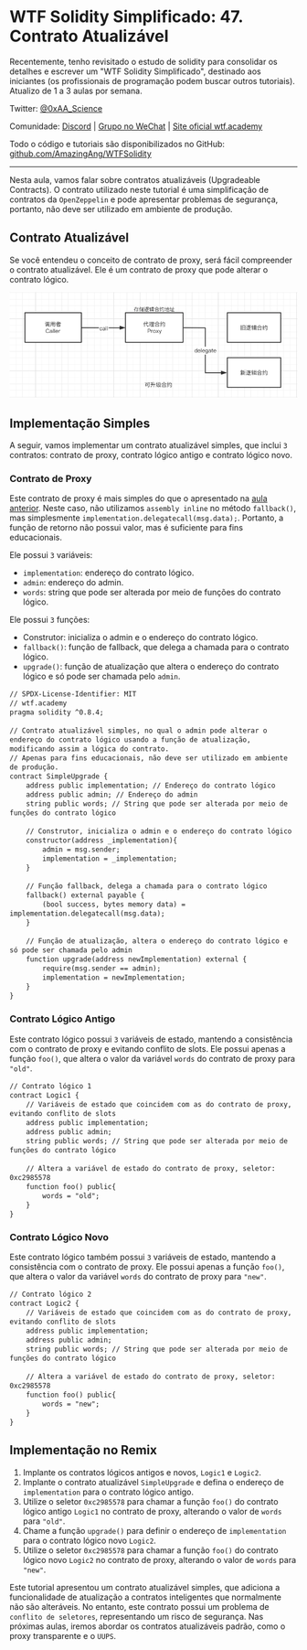 # WTF Solidity Simplificado: 47. Contrato Atualizável

Recentemente, tenho revisitado o estudo de solidity para consolidar os detalhes e escrever um "WTF Solidity Simplificado", destinado aos iniciantes (os profissionais de programação podem buscar outros tutoriais). Atualizo de 1 a 3 aulas por semana.

Twitter: [@0xAA_Science](https://twitter.com/0xAA_Science)

Comunidade: [Discord](https://discord.gg/5akcruXrsk) | [Grupo no WeChat](https://docs.google.com/forms/d/e/1FAIpQLSe4KGT8Sh6sJ7hedQRuIYirOoZK_85miz3dw7vA1-YjodgJ-A/viewform?usp=sf_link) | [Site oficial wtf.academy](https://wtf.academy)

Todo o código e tutoriais são disponibilizados no GitHub: [github.com/AmazingAng/WTFSolidity](https://github.com/AmazingAng/WTF-Solidity)

-----

Nesta aula, vamos falar sobre contratos atualizáveis (Upgradeable Contracts). O contrato utilizado neste tutorial é uma simplificação de contratos da `OpenZeppelin` e pode apresentar problemas de segurança, portanto, não deve ser utilizado em ambiente de produção.

## Contrato Atualizável

Se você entendeu o conceito de contrato de proxy, será fácil compreender o contrato atualizável. Ele é um contrato de proxy que pode alterar o contrato lógico.

![](./img/47-1.png)

## Implementação Simples

A seguir, vamos implementar um contrato atualizável simples, que inclui `3` contratos: contrato de proxy, contrato lógico antigo e contrato lógico novo.

### Contrato de Proxy

Este contrato de proxy é mais simples do que o apresentado na [aula anterior](../46_ProxyContract/readme_pt-br.md). Neste caso, não utilizamos `assembly inline` no método `fallback()`, mas simplesmente `implementation.delegatecall(msg.data);`. Portanto, a função de retorno não possui valor, mas é suficiente para fins educacionais.

Ele possui `3` variáveis:
- `implementation`: endereço do contrato lógico.
- `admin`: endereço do admin.
- `words`: string que pode ser alterada por meio de funções do contrato lógico.

Ele possui `3` funções:

- Construtor: inicializa o admin e o endereço do contrato lógico.
- `fallback()`: função de fallback, que delega a chamada para o contrato lógico.
- `upgrade()`: função de atualização que altera o endereço do contrato lógico e só pode ser chamada pelo `admin`.

```solidity
// SPDX-License-Identifier: MIT
// wtf.academy
pragma solidity ^0.8.4;

// Contrato atualizável simples, no qual o admin pode alterar o endereço do contrato lógico usando a função de atualização, modificando assim a lógica do contrato.
// Apenas para fins educacionais, não deve ser utilizado em ambiente de produção. 
contract SimpleUpgrade {
    address public implementation; // Endereço do contrato lógico
    address public admin; // Endereço do admin
    string public words; // String que pode ser alterada por meio de funções do contrato lógico

    // Construtor, inicializa o admin e o endereço do contrato lógico
    constructor(address _implementation){
        admin = msg.sender;
        implementation = _implementation;
    }

    // Função fallback, delega a chamada para o contrato lógico
    fallback() external payable {
        (bool success, bytes memory data) = implementation.delegatecall(msg.data);
    }

    // Função de atualização, altera o endereço do contrato lógico e só pode ser chamada pelo admin
    function upgrade(address newImplementation) external {
        require(msg.sender == admin);
        implementation = newImplementation;
    }
}
```

### Contrato Lógico Antigo

Este contrato lógico possui `3` variáveis de estado, mantendo a consistência com o contrato de proxy e evitando conflito de slots. Ele possui apenas a função `foo()`, que altera o valor da variável `words` do contrato de proxy para `"old"`.

```solidity
// Contrato lógico 1
contract Logic1 {
    // Variáveis de estado que coincidem com as do contrato de proxy, evitando conflito de slots
    address public implementation;
    address public admin;
    string public words; // String que pode ser alterada por meio de funções do contrato lógico

    // Altera a variável de estado do contrato de proxy, seletor: 0xc2985578
    function foo() public{
        words = "old";
    }
}
```

### Contrato Lógico Novo

Este contrato lógico também possui `3` variáveis de estado, mantendo a consistência com o contrato de proxy. Ele possui apenas a função `foo()`, que altera o valor da variável `words` do contrato de proxy para `"new"`.

```solidity
// Contrato lógico 2
contract Logic2 {
    // Variáveis de estado que coincidem com as do contrato de proxy, evitando conflito de slots
    address public implementation;
    address public admin;
    string public words; // String que pode ser alterada por meio de funções do contrato lógico

    // Altera a variável de estado do contrato de proxy, seletor: 0xc2985578
    function foo() public{
        words = "new";
    }
}
```

## Implementação no Remix

1. Implante os contratos lógicos antigos e novos, `Logic1` e `Logic2`.
2. Implante o contrato atualizável `SimpleUpgrade` e defina o endereço de `implementation` para o contrato lógico antigo.
3. Utilize o seletor `0xc2985578` para chamar a função `foo()` do contrato lógico antigo `Logic1` no contrato de proxy, alterando o valor de `words` para `"old"`.
4. Chame a função `upgrade()` para definir o endereço de `implementation` para o contrato lógico novo `Logic2`.
5. Utilize o seletor `0xc2985578` para chamar a função `foo()` do contrato lógico novo `Logic2` no contrato de proxy, alterando o valor de `words` para `"new"`.

Este tutorial apresentou um contrato atualizável simples, que adiciona a funcionalidade de atualização a contratos inteligentes que normalmente não são alteráveis. No entanto, este contrato possui um problema de `conflito de seletores`, representando um risco de segurança. Nas próximas aulas, iremos abordar os contratos atualizáveis padrão, como o proxy transparente e o `UUPS`.

<!-- This file was translated using AI by repo_ai_translate. For more information, visit https://github.com/marcelojsilva/repo_ai_translate -->